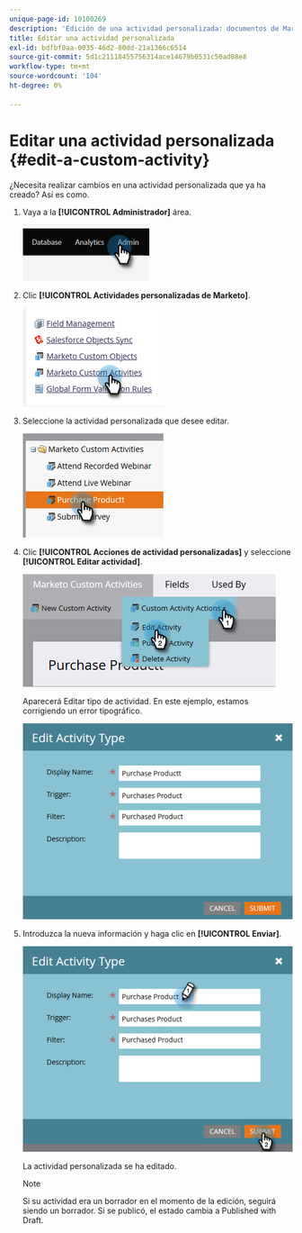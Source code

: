 ```yaml
---
unique-page-id: 10100269
description: 'Edición de una actividad personalizada: documentos de Marketo, documentación del producto'
title: Editar una actividad personalizada
exl-id: bdfbf0aa-0035-46d2-80dd-21a1366c6514
source-git-commit: 5d1c21118455756314ace14679b0531c50ad08e8
workflow-type: tm+mt
source-wordcount: '104'
ht-degree: 0%

---
```


# Editar una actividad personalizada {#edit-a-custom-activity}

¿Necesita realizar cambios en una actividad personalizada que ya ha creado? Así es como.

1. Vaya a la **[!UICONTROL Administrador]** área.

   ![](assets/edit-a-custom-activity-1.png)

1. Clic **[!UICONTROL Actividades personalizadas de Marketo]**.

   ![](assets/edit-a-custom-activity-2.png)

1. Seleccione la actividad personalizada que desee editar.

   ![](assets/edit-a-custom-activity-3.png)

1. Clic **[!UICONTROL Acciones de actividad personalizadas]** y seleccione **[!UICONTROL Editar actividad]**.

   ![](assets/edit-a-custom-activity-4.png)

   Aparecerá Editar tipo de actividad. En este ejemplo, estamos corrigiendo un error tipográfico.

   ![](assets/edit-a-custom-activity-5.png)

1. Introduzca la nueva información y haga clic en **[!UICONTROL Enviar]**.

   ![](assets/edit-a-custom-activity-6.png)

   La actividad personalizada se ha editado.

   >[!NOTE]
   >
   >Si su actividad era un borrador en el momento de la edición, seguirá siendo un borrador. Si se publicó, el estado cambia a Published with Draft.
